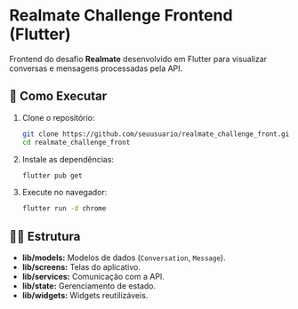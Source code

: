 # Realmate Challenge Frontend (Flutter)

Frontend do desafio **Realmate** desenvolvido em Flutter para visualizar conversas e mensagens processadas pela API.

## 🚀 Como Executar

1. Clone o repositório:

   ```bash
   git clone https://github.com/seuusuario/realmate_challenge_front.git
   cd realmate_challenge_front
   ```

2. Instale as dependências:

   ```bash
   flutter pub get
   ```

3. Execute no navegador:

   ```bash
   flutter run -d chrome
   ```

## 🧑‍💻 Estrutura

* **lib/models:** Modelos de dados (`Conversation`, `Message`).
* **lib/screens:** Telas do aplicativo.
* **lib/services:** Comunicação com a API.
* **lib/state:** Gerenciamento de estado.
* **lib/widgets:** Widgets reutilizáveis.
